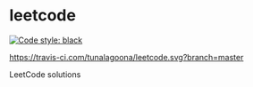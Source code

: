 # leetcode

[![Code style: black](https://img.shields.io/badge/code%20style-black-000000.svg)](https://github.com/psf/black)

https://travis-ci.com/tunalagoona/leetcode.svg?branch=master

LeetCode solutions
